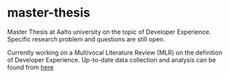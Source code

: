 # master-thesis

Master Thesis at Aalto university on the topic of Developer Experience. Specific research problem and questions are still open. 

Currently working on a Multivocal Literature Review (MLR) on the definition of Developer Experience. Up-to-date data collection and analysis can be found from [here](https://docs.google.com/spreadsheets/d/1BLX4eQypAvxd3Gzft0s0rqUHdMYaKxPAbpZZ4dAvJqU/edit?usp=sharing)
